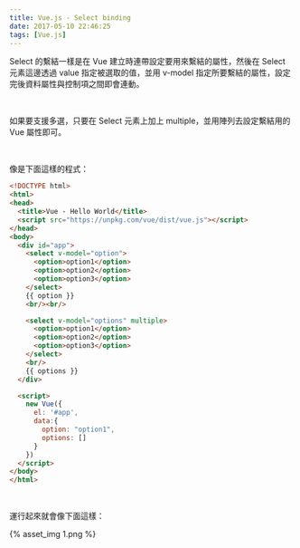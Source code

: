 ```yaml
---
title: Vue.js - Select binding
date: 2017-05-10 22:46:25
tags: [Vue.js]
---
```


Select 的繫結一樣是在 Vue 建立時連帶設定要用來繫結的屬性，然後在 Select 元素這邊透過 value 指定被選取的值，並用 v-model 指定所要繫結的屬性，設定完後資料屬性與控制項之間即會連動。  

<!-- More -->

<br/>


如果要支援多選，只要在 Select 元素上加上 multiple，並用陣列去設定繫結用的 Vue 屬性即可。  

<br/>


像是下面這樣的程式：  

```html
<!DOCTYPE html>
<html>
<head>
  <title>Vue - Hello World</title>
  <script src="https://unpkg.com/vue/dist/vue.js"></script>
</head>
<body>
  <div id="app">
    <select v-model="option">
      <option>option1</option>
      <option>option2</option>
      <option>option3</option>
    </select>
    {{ option }}
    <br/><br/>

    <select v-model="options" multiple>
      <option>option1</option>
      <option>option2</option>
      <option>option3</option>
    </select>
    <br/>
    {{ options }}
  </div>

  <script>
    new Vue({
      el: '#app',
      data:{
        option: "option1",
        options: []
      }      
    })
  </script>
</body>
</html>
```

<br/>


運行起來就會像下面這樣：  

{% asset_img 1.png %}

<br/>
